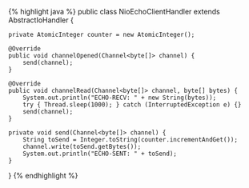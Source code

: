 {% highlight java %}
public class NioEchoClientHandler extends AbstractIoHandler {

    private AtomicInteger counter = new AtomicInteger();

    @Override
    public void channelOpened(Channel<byte[]> channel) {
        send(channel);
    }

    @Override
    public void channelRead(Channel<byte[]> channel, byte[] bytes) {
        System.out.println("ECHO-RECV: " + new String(bytes));
        try { Thread.sleep(1000); } catch (InterruptedException e) {}
        send(channel);
    }

    private void send(Channel<byte[]> channel) {
        String toSend = Integer.toString(counter.incrementAndGet());
        channel.write(toSend.getBytes());
        System.out.println("ECHO-SENT: " + toSend);
    }
}
{% endhighlight %}
